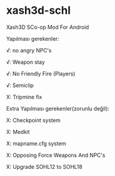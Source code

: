 # xash3d-schl
Xash3D SCo-op Mod For Android

Yapılması gerekenler:

√: no angry NPC's

√: Weapon stay

√: No Friendly Fire (Players)

√: Semiclip

X: Tripmine fix

Extra Yapılması gerekenler(zorunlu değil):

X: Checkpoint system

X: Medkit

X: mapname.cfg system

X: Opposing Force Weapons And NPC's

X: Upgrade SOHL12 to SOHL18
